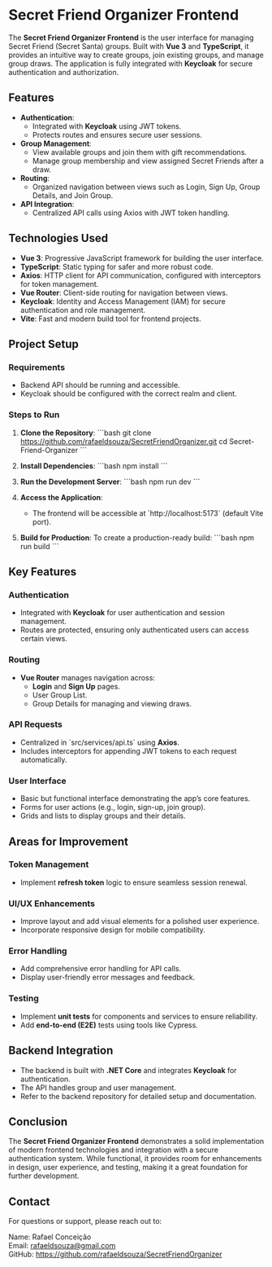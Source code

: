 # Secret Friend Organizer Frontend

The **Secret Friend Organizer Frontend** is the user interface for managing Secret Friend (Secret Santa) groups. Built with **Vue 3** and **TypeScript**, it provides an intuitive way to create groups, join existing groups, and manage group draws. The application is fully integrated with **Keycloak** for secure authentication and authorization.

## **Features**
- **Authentication**:
  - Integrated with **Keycloak** using JWT tokens.
  - Protects routes and ensures secure user sessions.
- **Group Management**:
  - View available groups and join them with gift recommendations.
  - Manage group membership and view assigned Secret Friends after a draw.
- **Routing**:
  - Organized navigation between views such as Login, Sign Up, Group Details, and Join Group.
- **API Integration**:
  - Centralized API calls using Axios with JWT token handling.

## **Technologies Used**
- **Vue 3**: Progressive JavaScript framework for building the user interface.
- **TypeScript**: Static typing for safer and more robust code.
- **Axios**: HTTP client for API communication, configured with interceptors for token management.
- **Vue Router**: Client-side routing for navigation between views.
- **Keycloak**: Identity and Access Management (IAM) for secure authentication and role management.
- **Vite**: Fast and modern build tool for frontend projects.

## **Project Setup**
### **Requirements**
- Backend API should be running and accessible.
- Keycloak should be configured with the correct realm and client.

### **Steps to Run**
1. **Clone the Repository**:
   \`\`\`bash
   git clone https://github.com/rafaeldsouza/SecretFriendOrganizer.git
   cd Secret-Friend-Organizer
   \`\`\`

2. **Install Dependencies**:
   \`\`\`bash
   npm install
   \`\`\`

3. **Run the Development Server**:
   \`\`\`bash
   npm run dev
   \`\`\`

4. **Access the Application**:
   - The frontend will be accessible at \`http://localhost:5173\` (default Vite port).

5. **Build for Production**:
   To create a production-ready build:
   \`\`\`bash
   npm run build
   \`\`\`

## **Key Features**
### **Authentication**
- Integrated with **Keycloak** for user authentication and session management.
- Routes are protected, ensuring only authenticated users can access certain views.

### **Routing**
- **Vue Router** manages navigation across:
  - **Login** and **Sign Up** pages.
  - User Group List.
  - Group Details for managing and viewing draws.

### **API Requests**
- Centralized in \`src/services/api.ts\` using **Axios**.
- Includes interceptors for appending JWT tokens to each request automatically.

### **User Interface**
- Basic but functional interface demonstrating the app’s core features.
- Forms for user actions (e.g., login, sign-up, join group).
- Grids and lists to display groups and their details.

## **Areas for Improvement**
### **Token Management**
- Implement **refresh token** logic to ensure seamless session renewal.

### **UI/UX Enhancements**
- Improve layout and add visual elements for a polished user experience.
- Incorporate responsive design for mobile compatibility.

### **Error Handling**
- Add comprehensive error handling for API calls.
- Display user-friendly error messages and feedback.

### **Testing**
- Implement **unit tests** for components and services to ensure reliability.
- Add **end-to-end (E2E)** tests using tools like Cypress.

## **Backend Integration**
- The backend is built with **.NET Core** and integrates **Keycloak** for authentication.
- The API handles group and user management.
- Refer to the backend repository for detailed setup and documentation.

## **Conclusion**
The **Secret Friend Organizer Frontend** demonstrates a solid implementation of modern frontend technologies and integration with a secure authentication system. While functional, it provides room for enhancements in design, user experience, and testing, making it a great foundation for further development.


## **Contact**
For questions or support, please reach out to:

Name: Rafael Conceição \
Email: rafaeldsouza@gmail.com \
GitHub: https://github.com/rafaeldsouza/SecretFriendOrganizer
